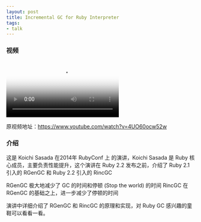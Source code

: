 ```yaml
---
layout: post
title: Incremental GC for Ruby Interpreter
tags:
- talk
---
```


### 视频

<video class="video" poster="/assets/Incremental-GC-for-Ruby-Interpreter/poster.jpg" preload controls>
  <source src="/assets/Incremental-GC-for-Ruby-Interpreter/video.webm" type="video/webm">
  <source src="/assets/Incremental-GC-for-Ruby-Interpreter/video.mp4" type="video/mp4">
</video>

原视频地址：<https://www.youtube.com/watch?v=4UO60ocw52w>

### 介绍

这是 Koichi Sasada 在2014年 RubyConf 上
的演讲，Koichi Sasada 是 Ruby 核心成员，主要负责性能提升，这个演讲在
Ruby 2.2 发布之前，介绍了 Ruby 2.1 引入的 RGenGC 和 Ruby 2.2 引入的 RincGC

RGenGC 极大地减少了 GC 的时间和停顿 (Stop the world) 的时间
RincGC 在 RGenGC 的基础之上，进一步减少了停顿的时间

演讲中详细介绍了 RGenGC 和 RincGC 的原理和实现，对 Ruby GC
感兴趣的童鞋可以看看一看。
